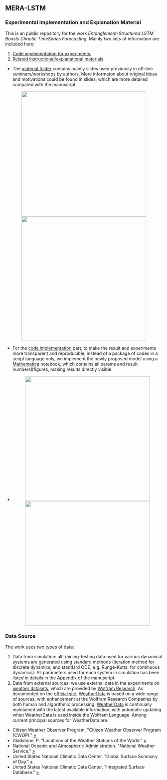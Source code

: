 ## MERA-LSTM

### Experimental Implementation and Explanation Material

This is an public repository for the work _Entanglement-Structured LSTM Boosts Chaotic TimeSeries Forecasting_. 
Mainly two sets of information are included here:    
1. [Code implementation for experiments](https://github.com/owenyoung75/MERA-LSTM/tree/main/code);    
2. [Related instructional/explanational materials](https://github.com/owenyoung75/MERA-LSTM/tree/main/materials).    


- The [material folder]((https://github.com/owenyoung75/MERA-LSTM/tree/main/materials)) contains mainly slides used previously in off-line seminars/workshops by authors.
More informaton about original ideas and motivations could be found in slides, which are more detailed compared with the manuscript.
<p float="left" align="center">
  <img src="https://user-images.githubusercontent.com/16418655/136801384-6c37d557-a010-4606-9d97-111246c74afb.png" width="400" />
  <img src="https://user-images.githubusercontent.com/16418655/136801169-0eae8ab8-9930-4518-85f5-0764411cada9.png" width="400" /> 
</p>

- For the [code implementation](https://github.com/owenyoung75/MERA-LSTM/tree/main/code) part, to make the result and experiments more transparent and reproducible, instead of a package of codes in a script language only, we implement the newly proposed model using a [Mathematica](https://www.wolfram.com/mathematica/) notebook, which contains all params and result numbers&figures, making results directly visible.
- <p float="left" align="center">
  <img src="https://user-images.githubusercontent.com/16418655/136801543-3173a985-6333-4fa5-a77d-0014cd8b60bb.png" width="400" />
  <img src="https://user-images.githubusercontent.com/16418655/136801600-e55b2621-faa7-43c7-85cb-b358513e8714.png" width="400" /> 
</p>


### Data Source

The work uses two types of data:
1. Data from simulation: all training-testing data used for various dynamical systems are generated using standard methods (iteration method for discrete dynamics, and standard ODE, e.g. Runge-Kutta, for continuous dynamics). All parameters used for each system in simulation has been listed in details in the Appendix of the manuscript.
2. Data from external sources: we use external data in the experiments on [weather datasets](https://reference.wolfram.com/language/ref/WeatherData.html), which are provided by [Wolfram Research](https://www.wolfram.com/).
As documented on the [official site](https://reference.wolfram.com/language/note/WeatherDataSourceInformation.html), [WeatherData](https://reference.wolfram.com/language/ref/WeatherData.html) is based on a wide range of sources, with enhancement at the Wolfram Research Companies by both human and algorithmic processing. [WeatherData](https://reference.wolfram.com/language/ref/WeatherData.html) is continually maintained with the latest available information, with automatic updating when WeatherData is used inside the Wolfram Language. Among current principal sources for WeatherData are:
- Citizen Weather Observer Program. "Citizen Weather Observer Program (CWOP)." [»](http://www.wxqa.com/)
- Gladstone, P. "Locations of the Weather Stations of the World." [»](https://weather.gladstonefamily.net/cgi-bin/location.pl/pjsg_all_location.csv?csv=1)
- National Oceanic and Atmospheric Administration. "National Weather Service." [»](https://www.weather.gov/)
- United States National Climatic Data Center. "Global Surface Summary of Day." [»](ftp://ftp.ncdc.noaa.gov/pub/data/gsod/)
- United States National Climatic Data Center. "Integrated Surface Database." [»](https://www.ncei.noaa.gov/products/land-based-station/integrated-surface-database)
